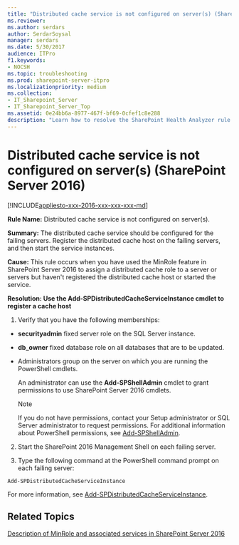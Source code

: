 ```yaml
---
title: "Distributed cache service is not configured on server(s) (SharePoint Server 2016)"
ms.reviewer: 
ms.author: serdars
author: SerdarSoysal
manager: serdars
ms.date: 5/30/2017
audience: ITPro
f1.keywords:
- NOCSH
ms.topic: troubleshooting
ms.prod: sharepoint-server-itpro
ms.localizationpriority: medium
ms.collection:
- IT_Sharepoint_Server
- IT_Sharepoint_Server_Top
ms.assetid: 0e24bb6a-8977-467f-bf69-0cfef1c8e288
description: "Learn how to resolve the SharePoint Health Analyzer rule: Distributed cache service is not configured on server(s), for SharePoint Server."
---
```


# Distributed cache service is not configured on server(s) (SharePoint Server 2016)

[!INCLUDE[appliesto-xxx-2016-xxx-xxx-xxx-md](../includes/appliesto-xxx-2016-xxx-xxx-xxx-md.md)]
  
 **Rule Name:** Distributed cache service is not configured on server(s). 

 **Summary:** The distributed cache service should be configured for the failing servers. Register the distributed cache host on the failing servers, and then start the service instances. 
  
 **Cause:** This rule occurs when you have used the MinRole feature in SharePoint Server 2016 to assign a distributed cache role to a server or servers but haven't registered the distributed cache host or started the service. 
  
 **Resolution: Use the Add-SPDistributedCacheServiceInstance cmdlet to register a cache host**
  
1. Verify that you have the following memberships:
    
  - **securityadmin** fixed server role on the SQL Server instance. 
    
  - **db_owner** fixed database role on all databases that are to be updated. 
    
  - Administrators group on the server on which you are running the PowerShell cmdlets.
    
    An administrator can use the **Add-SPShellAdmin** cmdlet to grant permissions to use SharePoint Server 2016 cmdlets. 
    
    > [!NOTE]
    > If you do not have permissions, contact your Setup administrator or SQL Server administrator to request permissions. For additional information about PowerShell permissions, see [Add-SPShellAdmin](/powershell/module/sharepoint-server/Add-SPShellAdmin?view=sharepoint-ps&preserve-view=true). 
  
2. Start the SharePoint 2016 Management Shell on each failing server.
    
3. Type the following command at the PowerShell command prompt on each failing server:
    
  ```
  Add-SPDistributedCacheServiceInstance
  ```

For more information, see [Add-SPDistributedCacheServiceInstance](/powershell/module/sharepoint-server/Add-SPDistributedCacheServiceInstance?view=sharepoint-ps&preserve-view=true).
  
## Related Topics

[Description of MinRole and associated services in SharePoint Server 2016](../administration/description-of-minrole-and-associated-services-in-sharepoint-server-2016.md)
  


